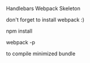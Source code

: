 Handlebars Webpack Skeleton

don't forget to install webpack :)

npm install

webpack -p

to compile minimized bundle

